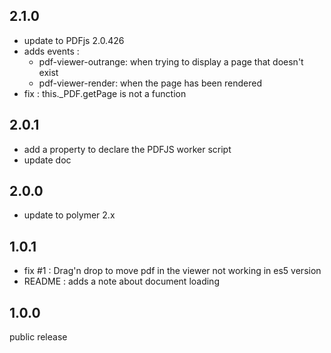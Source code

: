 ## 2.1.0

 - update to PDFjs 2.0.426
 - adds events :
   - pdf-viewer-outrange: when trying to display a page that doesn't exist
   - pdf-viewer-render: when the page has been rendered
 - fix : this._PDF.getPage is not a function

## 2.0.1

 - add a property to declare the PDFJS worker script
 - update doc 

## 2.0.0

 - update to polymer 2.x

## 1.0.1

 - fix #1 : Drag'n drop to move pdf in the viewer not working in es5 version
 - README : adds a note about document loading

## 1.0.0

public release

